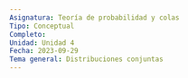 ```yaml
---
Asignatura: Teoría de probabilidad y colas
Tipo: Conceptual
Completo: 
Unidad: Unidad 4
Fecha: 2023-09-29
Tema general: Distribuciones conjuntas
---
```

